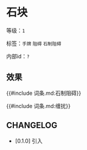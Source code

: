 # 石块

等级：`1`

标签：`手牌` `阻碍` `石制阻碍`

内部id：`?`

## 效果

{{#include 词条.md:石制阻碍}}

{{#include 词条.md:缠扰}}

## CHANGELOG

- [0.1.0] 引入
